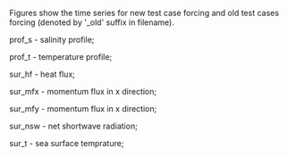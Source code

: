 Figures show the time series for new test case forcing and old test cases forcing (denoted by '_old' suffix in filename).

prof_s - salinity profile;

prof_t - temperature profile;

sur_hf - heat flux;

sur_mfx - momentum flux in x direction;

sur_mfy - momentum flux in x direction;

sur_nsw - net shortwave radiation;

sur_t - sea surface temprature;
